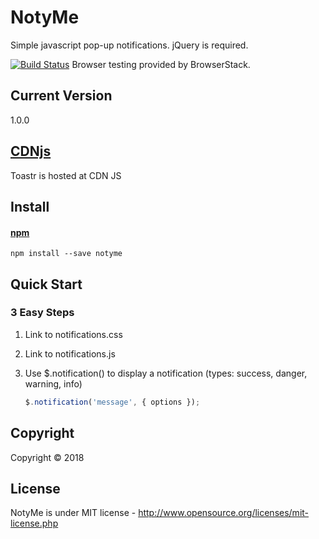 # NotyMe
Simple javascript pop-up notifications. jQuery is required.

[![Build Status](https://travis-ci.org/CodeSeven/toastr.svg)](https://travis-ci.org/CodeSeven/toastr)
Browser testing provided by BrowserStack.

## Current Version
1.0.0

## [CDNjs](https://cdnjs.com/libraries/toastr.js)
Toastr is hosted at CDN JS

## Install

#### [npm](https://www.npmjs.com/package/notyme)
```
npm install --save notyme
```

## Quick Start

### 3 Easy Steps

1. Link to notifications.css

2. Link to notifications.js

3. Use $.notification() to display a notification (types: success, danger, warning, info)
	```js
	$.notification('message', { options });
	```
## Copyright
Copyright © 2018

## License
NotyMe is under MIT license - http://www.opensource.org/licenses/mit-license.php
